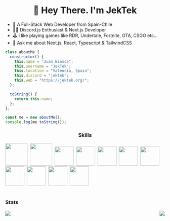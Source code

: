 <div id="header" align="center">
  <h1>👋 Hey There. I'm JekTek</h1>
</div>

- 🔭 A Full-Stack Web Developer from Spain-Chile
- 🧑‍💻 Discord.js Enthusiast & Next.js Developer
- 🕹️ I like playing games like RDR, Undertale, Fortnite, GTA, CSGO etc...
- 🤔 Ask me about Next.js, React, Typescript & TailwindCSS

```javascript
class aboutMe {
  constructor() {
    this.name = "Juan Biosca";
    this.username = "JekTek";
    this.location = "Valencia, Spain";
    this.discord = "jektek";
    this.web = "https://jektek.org/";
  };

  toString() {
    return this.name;
  };
};

const me = new aboutMe();
console.log(me.toString());
```
<div align="center">
  <h3>Skills</h3>
</div>

<img src="https://cdn.jsdelivr.net/gh/devicons/devicon@latest/icons/html5/html5-original-wordmark.svg" width="70" height="70"/>&nbsp;
<img src="https://cdn.jsdelivr.net/gh/devicons/devicon@latest/icons/css3/css3-original-wordmark.svg" width="70" height="70" />&nbsp;
<img src="https://cdn.jsdelivr.net/gh/devicons/devicon@latest/icons/javascript/javascript-original.svg" width="60" height="60" />&nbsp;
<img src="https://cdn.jsdelivr.net/gh/devicons/devicon@latest/icons/typescript/typescript-original.svg" width="60" height="60" />&nbsp;
<img src="https://cdn.jsdelivr.net/gh/devicons/devicon@latest/icons/react/react-original.svg" width="60" height="60" />&nbsp;
<img src="https://cdn.jsdelivr.net/gh/devicons/devicon@latest/icons/nextjs/nextjs-original.svg" width="60" height="60" />&nbsp;
<img src="https://cdn.jsdelivr.net/gh/devicons/devicon@latest/icons/tailwindcss/tailwindcss-original.svg" width="60" height="60" />&nbsp;
<img src="https://cdn.jsdelivr.net/gh/devicons/devicon@latest/icons/nestjs/nestjs-original.svg" width="60" height="60" />&nbsp;
<img src="https://cdn.jsdelivr.net/gh/devicons/devicon@latest/icons/git/git-original.svg" width="60" height="60" />&nbsp;
<img src="https://cdn.jsdelivr.net/gh/devicons/devicon@latest/icons/discordjs/discordjs-original.svg" width="60" height="60" />&nbsp;
<img src="https://cdn.jsdelivr.net/gh/devicons/devicon@latest/icons/python/python-original.svg" width="60" height="60" />
<br/>
<br/>
<div align="left">
  <h3>Stats</h3>
</div>

<p style="display: flex; justify-content: space-between; align-items: center;">
  <a href="/"">
    <img width="auto" src="https://github-readme-stats.vercel.app/api?username=JekTek72&show_icons=true&theme=tokyonight"/>
  </a>
  <a href="/">
    <img src="https://github-readme-stats.vercel.app/api/top-langs/?username=JekTek72&size_weight=0.5&count_weight=0.5&theme=tokyonight&layout=pie"/>
  </a>
</p>

